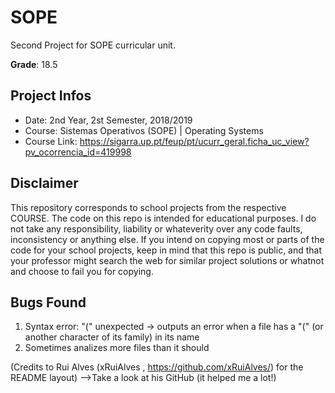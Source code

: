 # SOPE
Second Project for SOPE curricular unit.

**Grade**: 18.5

## Project Infos
* Date: 2nd Year, 2st Semester, 2018/2019
* Course: Sistemas Operativos (SOPE) | Operating Systems
* Course Link: https://sigarra.up.pt/feup/pt/ucurr_geral.ficha_uc_view?pv_ocorrencia_id=419998

## Disclaimer
This repository corresponds to school projects from the respective COURSE. The code on this repo is intended for educational purposes. I do not take any responsibility, liability or whateverity over any code faults, inconsistency or anything else. If you intend on copying most or parts of the code for your school projects, keep in mind that this repo is public, and that your professor might search the web for similar project solutions or whatnot and choose to fail you for copying.

## Bugs Found
1. Syntax error: "(" unexpected -> outputs an error when a file has a "(" (or another character of its family) in its name
2. Sometimes analizes more files than it should

(Credits to Rui Alves (xRuiAlves , https://github.com/xRuiAlves/) for the README layout) -->Take a look at his GitHub (it helped me a lot!)
